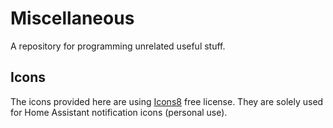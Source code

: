 # Miscellaneous
A repository for programming unrelated useful stuff.

## Icons
The icons provided here are using [Icons8](https://icons8.com/license) free license. They are solely used for Home Assistant notification icons (personal use).
